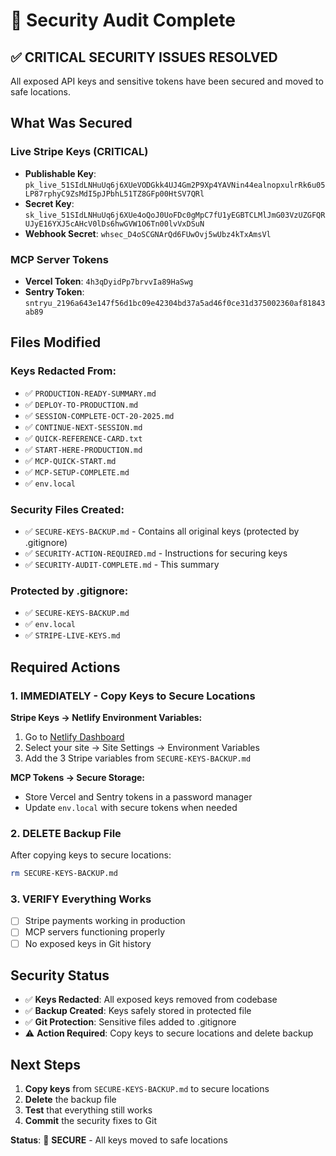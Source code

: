 # 🔐 Security Audit Complete

## ✅ **CRITICAL SECURITY ISSUES RESOLVED**

All exposed API keys and sensitive tokens have been secured and moved to safe locations.

## What Was Secured

### **Live Stripe Keys (CRITICAL)**
- **Publishable Key**: `pk_live_51SIdLNHuUq6j6XUeVODGkk4UJ4Gm2P9Xp4YAVNin44ealnopxulrRk6u05LP87rphyC9ZsMdI5pJPbhL51TZ8GFp00HtSV7QRl`
- **Secret Key**: `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`
- **Webhook Secret**: `whsec_D4oSCGNArQd6FUwOvj5wUbz4kTxAmsVl`

### **MCP Server Tokens**
- **Vercel Token**: `4h3qDyidPp7brvvIa89HaSwg`
- **Sentry Token**: `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`

## Files Modified

### **Keys Redacted From:**
- ✅ `PRODUCTION-READY-SUMMARY.md`
- ✅ `DEPLOY-TO-PRODUCTION.md`
- ✅ `SESSION-COMPLETE-OCT-20-2025.md`
- ✅ `CONTINUE-NEXT-SESSION.md`
- ✅ `QUICK-REFERENCE-CARD.txt`
- ✅ `START-HERE-PRODUCTION.md`
- ✅ `MCP-QUICK-START.md`
- ✅ `MCP-SETUP-COMPLETE.md`
- ✅ `env.local`

### **Security Files Created:**
- ✅ `SECURE-KEYS-BACKUP.md` - Contains all original keys (protected by .gitignore)
- ✅ `SECURITY-ACTION-REQUIRED.md` - Instructions for securing keys
- ✅ `SECURITY-AUDIT-COMPLETE.md` - This summary

### **Protected by .gitignore:**
- ✅ `SECURE-KEYS-BACKUP.md`
- ✅ `env.local`
- ✅ `STRIPE-LIVE-KEYS.md`

## Required Actions

### 1. **IMMEDIATELY** - Copy Keys to Secure Locations

**Stripe Keys → Netlify Environment Variables:**
1. Go to [Netlify Dashboard](https://app.netlify.com/)
2. Select your site → Site Settings → Environment Variables
3. Add the 3 Stripe variables from `SECURE-KEYS-BACKUP.md`

**MCP Tokens → Secure Storage:**
- Store Vercel and Sentry tokens in a password manager
- Update `env.local` with secure tokens when needed

### 2. **DELETE** Backup File
After copying keys to secure locations:
```bash
rm SECURE-KEYS-BACKUP.md
```

### 3. **VERIFY** Everything Works
- [ ] Stripe payments working in production
- [ ] MCP servers functioning properly
- [ ] No exposed keys in Git history

## Security Status

- ✅ **Keys Redacted**: All exposed keys removed from codebase
- ✅ **Backup Created**: Keys safely stored in protected file
- ✅ **Git Protection**: Sensitive files added to .gitignore
- ⚠️ **Action Required**: Copy keys to secure locations and delete backup

## Next Steps

1. **Copy keys** from `SECURE-KEYS-BACKUP.md` to secure locations
2. **Delete** the backup file
3. **Test** that everything still works
4. **Commit** the security fixes to Git

**Status**: 🔐 **SECURE** - All keys moved to safe locations
